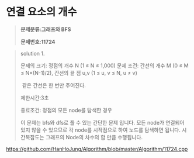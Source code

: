 # 연결 요소의 개수

> **문제분류:그래프와  BFS**
>
> **문제번호:11724**

> solution 1.
>
> 문제의 크기: 정점의 개수 N (1 ≤ N ≤ 1,000) 
> 문제 조건:  간선의 개수 M (0 ≤ M ≤ N×(N-1)/2), 간선의 끝 점 u,v (1 ≤ u, v ≤ N, u ≠ v)
>
> ​                    같은 간선은 한 번만 주어진다.
>
> 제한시간:3초
>
> 종료조건: 정점의 모든 node를 탐색한 경우
>
> 이 문제는 bfs와 dfs로 풀 수 있는 간단한 문제 입니다.  모든 node가 연결되어 있지 않을 수 있으므로 각 node를 시작점으로 하여 노드를 탐색하면 됩니다. 시간복잡도는 그래프의 Node의 차수의 합 만큼 수행됩니다.

https://github.com/HanHoJung/Algorithm/blob/master/Algorithm/11724.cpp












